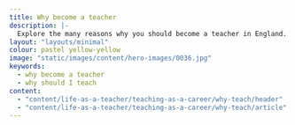 ```yaml
---
title: Why become a teacher
description: |- 
  Explore the many reasons why you should become a teacher in England. From making a difference to exploring your creativity, holidays, pay, and much more.
layout: "layouts/minimal"
colour: pastel yellow-yellow
image: "static/images/content/hero-images/0036.jpg"
keywords:
  - why become a teacher
  - why should I teach
content: 
  - "content/life-as-a-teacher/teaching-as-a-career/why-teach/header" 
  - "content/life-as-a-teacher/teaching-as-a-career/why-teach/article"
---
```

